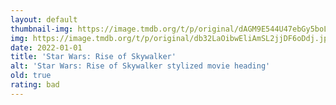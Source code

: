 ```yaml
---
layout: default
thumbnail-img: https://image.tmdb.org/t/p/original/dAGM9E544U47ebGy5boLPdxWCYc.png
img: https://image.tmdb.org/t/p/original/db32LaOibwEliAmSL2jjDF6oDdj.jpg
date: 2022-01-01
title: 'Star Wars: Rise of Skywalker'
alt: 'Star Wars: Rise of Skywalker stylized movie heading'
old: true
rating: bad
---
```

